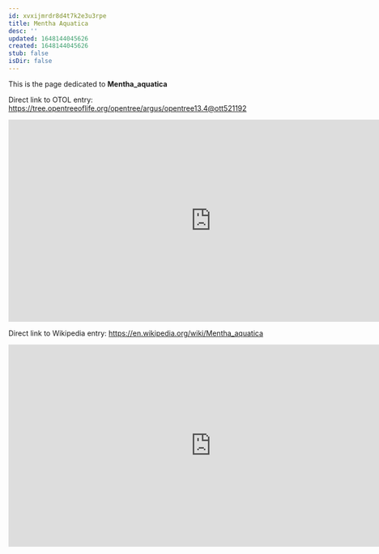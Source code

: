 ```yaml
---
id: xvxijmrdr8d4t7k2e3u3rpe
title: Mentha Aquatica
desc: ''
updated: 1648144045626
created: 1648144045626
stub: false
isDir: false
---
```

This is the page dedicated to **Mentha_aquatica**


Direct link to OTOL entry: https://tree.opentreeoflife.org/opentree/argus/opentree13.4@ott521192



<html>
    <body>
    <iframe src="https://tree.opentreeoflife.org/opentree/argus/opentree13.4@ott521192"
    width="800" height="400" frameborder="0" allowfullscreen> </iframe>
    </body>
</html>
    


Direct link to Wikipedia entry: https://en.wikipedia.org/wiki/Mentha_aquatica



<html>
    <body>
    <iframe src="https://en.wikipedia.org/wiki/Mentha_aquatica"
    width="800" height="400" frameborder="0" allowfullscreen> </iframe>
    </body>
</html>
    
